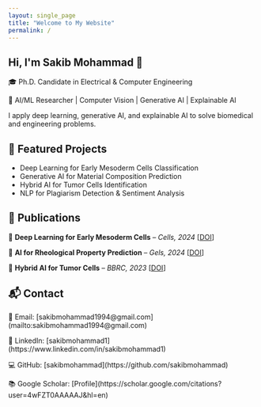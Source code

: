 ```yaml
---
layout: single_page
title: "Welcome to My Website"
permalink: /
---
```


<section id="about" class="section">
    <div class="container">
        <h1>Hi, I'm Sakib Mohammad 👋</h1>
        <p>🎓 Ph.D. Candidate in Electrical & Computer Engineering</p>
        <p>🔬 AI/ML Researcher | Computer Vision | Generative AI | Explainable AI</p>
        <p>I apply deep learning, generative AI, and explainable AI to solve biomedical and engineering problems.</p>
    </div>
</section>

<section id="projects" class="section">
    <div class="container">
        <h2>🚀 Featured Projects</h2>
        <ul>
            <li>Deep Learning for Early Mesoderm Cells Classification</li>
            <li>Generative AI for Material Composition Prediction</li>
            <li>Hybrid AI for Tumor Cells Identification</li>
            <li>NLP for Plagiarism Detection & Sentiment Analysis</li>
        </ul>
    </div>
</section>

<section id="publications" class="section">
    <div class="container">
        <h2>📄 Publications</h2>
        <p>📜 <strong>Deep Learning for Early Mesoderm Cells</strong> – <em>Cells, 2024</em> [<a href="https://doi.org/10.3390/cells13060534" target="_blank">DOI</a>]</p>
        <p>📜 <strong>AI for Rheological Property Prediction</strong> – <em>Gels, 2024</em> [<a href="https://doi.org/10.3390/gels10100660" target="_blank">DOI</a>]</p>
        <p>📜 <strong>Hybrid AI for Tumor Cells</strong> – <em>BBRC, 2023</em> [<a href="https://doi.org/10.1016/j.bbrc.2023.08.015" target="_blank">DOI</a>]</p>
    </div>
</section>

<section id="contact" class="section">
    <div class="container">
        <h2>📬 Contact</h2>
        <p>📧 Email: [sakibmohammad1994@gmail.com](mailto:sakibmohammad1994@gmail.com)</p>
        <p>🔗 LinkedIn: [sakibmohammad1](https://www.linkedin.com/in/sakibmohammad1)</p>
        <p>💻 GitHub: [sakibmohammad](https://github.com/sakibmohammad)</p>
        <p>📚 Google Scholar: [Profile](https://scholar.google.com/citations?user=4wFZT0AAAAAJ&hl=en)</p>
    </div>
</section>
